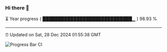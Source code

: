 ### Hi there 👋

⏳ Year progress { █████████████████████████████▁ } 98.93 %

---

⏰ Updated on Sat, 28 Dec 2024 01:55:38 GMT

![Progress Bar CI](https://github.com/IshwaranRudhara/GIT-ACTION/workflows/Progress%20Bar%20CI/badge.svg)
